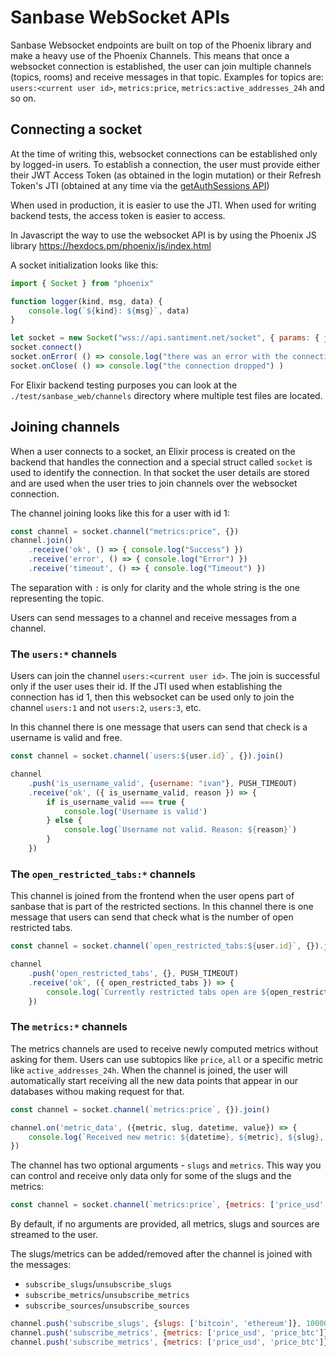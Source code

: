 # Sanbase WebSocket APIs

Sanbase Websocket endpoints are built on top of the Phoenix library and make a
heavy use of the Phoenix Channels. This means that once a websocket connection
is established, the user can join multiple channels (topics, rooms) and receive
messages in that topic. Examples for topics are: `users:<current user id>`,
`metrics:price`, `metrics:active_addresses_24h` and so on.

## Connecting a socket

At the time of writing this, websocket connections can be established only by
logged-in users. To establish a connection, the user must provide either their
JWT Access Token (as obtained in the login mutation) or their Refresh Token's
JTI (obtained at any time via the [getAuthSessions
API](https://api.santiment.net/graphiql?query=%7B%0A%20%20getAuthSessions%20%7B%0A%20%20%20%20jti%0A%20%20%20%20isCurrent%0A%20%20%7D%0A%7D%0A))

When used in production, it is easier to use the JTI. When used for writing backend tests, the access token is easier to access.

In Javascript the way to use the websocket API is by using the Phoenix JS library https://hexdocs.pm/phoenix/js/index.html

A socket initialization looks like this:
```js
import { Socket } from "phoenix"

function logger(kind, msg, data) {
    console.log(`${kind}: ${msg}`, data)
}

let socket = new Socket("wss://api.santiment.net/socket", { params: { jti: "your-jti-goes-here" }})
socket.connect()
socket.onError( () => console.log("there was an error with the connection!") )
socket.onClose( () => console.log("the connection dropped") )
```

For Elixir backend testing purposes you can look at the `./test/sanbase_web/channels` directory where multiple test files are located.

## Joining channels

When a user connects to a socket, an Elixir process is created on the backend that handles the connection and a special struct called `socket` is used to identify the connection.
In that socket the user details are stored and are used when the user tries to join channels over the websocket connection.

The channel joining looks like this for a user with id 1:
```js
const channel = socket.channel("metrics:price", {})
channel.join()
    .receive('ok', () => { console.log("Success") })
    .receive('error', () => { console.log("Error") })
    .receive('timeout', () => { console.log("Timeout") })
```

The separation with `:` is only for clarity and the whole string is the one representing the topic.

Users can send messages to a channel and receive messages from a channel.

### The `users:*` channels

Users can join the channel `users:<current user id>`. The join is successful only if the user uses their id. If the JTI used when establishing the connection has id 1, then this websocket can be used only to join the channel `users:1` and not `users:2`, `users:3`, etc.

In this channel there is one message that users can send that check is a username is valid and free.
```js
const channel = socket.channel(`users:${user.id}`, {}).join()

channel
    .push('is_username_valid', {username: "ivan"}, PUSH_TIMEOUT)
    .receive('ok', ({ is_username_valid, reason }) => {
        if is_username_valid === true {
            console.log('Username is valid')
        } else {
            console.log(`Username not valid. Reason: ${reason}`)
        }
    })
```

### The `open_restricted_tabs:*` channels

This channel is joined from the frontend when the user opens part of sanbase that is part of the restricted sections.
In this channel there is one message that users can send that check what is the number of open restricted tabs.
```js
const channel = socket.channel(`open_restricted_tabs:${user.id}`, {}).join()

channel
    .push('open_restricted_tabs', {}, PUSH_TIMEOUT)
    .receive('ok', ({ open_restricted_tabs }) => {
        console.log(`Currently restricted tabs open are ${open_restricted_tabds}`)
    })
```

### The `metrics:*` channels

The metrics channels are used to receive newly computed metrics without asking for them.
Users can use subtopics like `price`, `all` or a specific metric like `active_addresses_24h`.
When the channel is joined, the user will automatically start receiving all the new data points
that appear in our databases withou making request for that.

```js
const channel = socket.channel(`metrics:price`, {}).join()

channel.on('metric_data', ({metric, slug, datetime, value}) => {
    console.log(`Received new metric: ${datetime}, ${metric}, ${slug}, ${value}`)
})
```

The channel has two optional arguments - `slugs` and `metrics`. This way you can control and receive
only data only for some of the slugs and the metrics:
```js
const channel = socket.channel(`metrics:price`, {metrics: ['price_usd', 'price_btc'], slugs: ['bitcoin', 'ethereum']}).join()
```

By default, if no arguments are provided, all metrics, slugs and sources are streamed to the user.

The slugs/metrics can be added/removed after the channel is joined with the messages:
- `subscribe_slugs`/`unsubscribe_slugs`
- `subscribe_metrics`/`unsubscribe_metrics`
- `subscribe_sources`/`unsubscribe_sources`


```js
channel.push('subscribe_slugs', {slugs: ['bitcoin', 'ethereum']}, 10000)
channel.push('subscribe_metrics', {metrics: ['price_usd', 'price_btc']}, 10000)
channel.push('subscribe_metrics', {metrics: ['price_usd', 'price_btc']}, 10000)
```